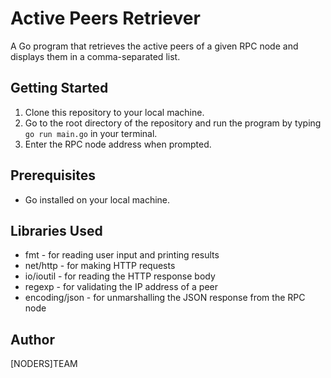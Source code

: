 # Active Peers Retriever
A Go program that retrieves the active peers of a given RPC node and displays them in a comma-separated list.

## Getting Started
1. Clone this repository to your local machine.
2. Go to the root directory of the repository and run the program by typing `go run main.go` in your terminal.
3. Enter the RPC node address when prompted.

## Prerequisites
- Go installed on your local machine.

## Libraries Used
- fmt - for reading user input and printing results
- net/http - for making HTTP requests
- io/ioutil - for reading the HTTP response body
- regexp - for validating the IP address of a peer
- encoding/json - for unmarshalling the JSON response from the RPC node

## Author
[NODERS]TEAM
